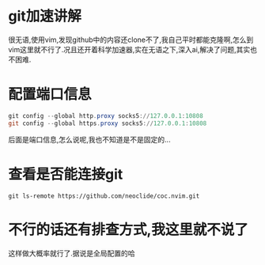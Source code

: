 # git加速讲解

很无语,使用vim,发现github中的内容还clone不了,我自己平时都能克隆啊,怎么到vim这里就不行了.况且还开着科学加速器,实在无语之下,深入ai,解决了问题,其实也不困难.

# 配置端口信息
```powershell
git config --global http.proxy socks5://127.0.0.1:10808
git config --global https.proxy socks5://127.0.0.1:10808
```
后面是端口信息,怎么说呢,我也不知道是不是固定的...

# 查看是否能连接git
```
git ls-remote https://github.com/neoclide/coc.nvim.git

```

# 不行的话还有排查方式,我这里就不说了

这样做大概率就行了.据说是全局配置的哈

